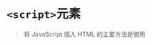 # ```<script>```元素
> 将 JavaScript 插入 HTML 的主要方法是使用 <script> 元素。这个元素是由网景公司创造出来，并最早在 Netscape Navigator 2中实现的。后来，这个元素被正式加入到 HTML 规范。 <script> 元素有下列 8 个属性。

- `async`：可选。表示应该立即开始下载脚本，但不能阻止其他页面动作，比如下载资源或等待其
他脚本加载。只对外部脚本文件有效
- `charset`：可选。使用 src 属性指定的代码字符集。这个属性很少使用，因为大多数浏览器不
在乎它的值
- `crossorigin`：可选。配置相关请求的CORS（跨源资源共享）设置。默认不使用`CORS`。`crossorigin="anonymous"` 配置文件请求不必设置凭据标志。 `crossorigin="use-credentials"` 设置凭据标志，意味着出站请求会包含凭据
- `defer`：可选。表示脚本可以延迟到文档完全被解析和显示之后再执行。只对外部脚本文件有效。
在 IE7 及更早的版本中，对行内脚本也可以指定这个属性
- `integrity`：可选。允许比对接收到的资源和指定的加密签名以验证子资源完整性`（SRI,Subresource Integrity）`。如果接收到的资源的签名与这个属性指定的签名不匹配，则页面会报错，脚本不会执行。这个属性可以用于确保内容分发网络`（CDN，Content Delivery Network）`不会提供恶意内容
- `language`：废弃。最初用于表示代码块中的脚本语言（如 "`JavaScript`" 、 "`JavaScript 1.2`"或 "`VBScript`" ）。大多数浏览器都会忽略这个属性，不应该再使用它
-  `src`：可选。表示包含要执行的代码的外部文件
-  `type`：可选。代替`language` ，表示代码块中脚本语言的内容类型（也称 `MIME` 类型）。按照惯例，这个值始终都是 `"text/javascript"` ，尽管
`"text/javascript"` 和 `"text/ecmascript"`都已经废弃了。`JavaScript` 文件的 `MIME` 类型通常是 `"application/x-javascript"` ，不过给`type` 属性这个值有可能导致脚本被忽略。在非 `IE` 的浏览器中有效的其他值还有`"application/javascript"` 和 `"application/ecmascript"` 。如果这个值是 `module` ，则代码会被当成 ES6 模块，而且只有这时候代码中才能出现 import 和 export 关键字